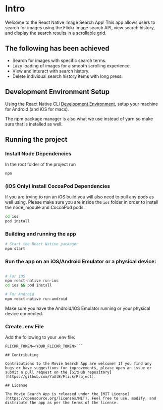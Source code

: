 # Intro

Welcome to the React Native Image Search App! This app allows users to search for images using the Flickr image search API, view search history, and display the search results in a scrollable grid.

## The following has been achieved

- Search for images with specific search terms.
- Lazy loading of images for a smooth scrolling experience.
- View and interact with search history.
- Delete individual search history items with long press.

## Development Environment Setup

Using the React Native CLI [Development Environment](https://reactnative.dev/docs/environment-setup), setup your machine for Android (and iOS for macs).

The npm package manager is also what we use instead of yarn so make sure that is installed as well.

## Running the project

### Install Node Dependencies

In the root folder of the project run

```bash
npm
```

### (iOS Only) Install CocoaPod Dependencies

If you are trying to run an iOS build you will also need to pull any pods as well using. Please make sure you are inside the `ios` folder in order to install the node_module and CocoaPod pods.

```bash
cd ios
pod install
```

### Building and running the app

```bash
# Start the React Native packager
npm start
```

### Run the app on an iOS/Android Emulator or a physical device:

```bash

# For iOS
npm react-native run-ios
cd ios && pod install

# For Android
npm react-native run-android
```

Make sure you have the Android/iOS Emulator running or your physical device connected.

### Create .env File

Add the following to your .env file:
```FLICKR_URL=https://api.flickr.com
FLICKR_TOKEN=<YOUR_FLICKR_TOKEN>```

## Contributing

Contributions to the Movie Search App are welcome! If you find any bugs or have suggestions for improvements, please open an issue or submit a pull request on the [GitHub repository](https://github.com/YaAlB/FlickrProject).

## License

The Movie Search App is released under the [MIT License](https://opensource.org/licenses/MIT). Feel free to use, modify, and distribute the app as per the terms of the license.
